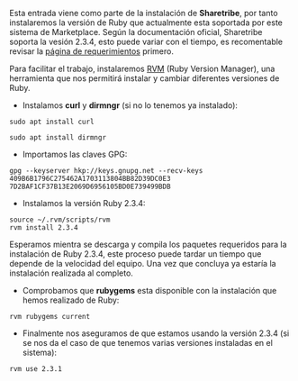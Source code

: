 Esta entrada viene como parte de la instalación de **Sharetribe**, por tanto instalaremos la versión de Ruby que actualmente esta soportada por este sistema de Marketplace. Según la documentación oficial, Sharetribe soporta la vesión 2.3.4, esto puede variar con el tiempo, es recomentable revisar la [página de requerimientos](https://github.com/sharetribe/sharetribe#installation) primero. 

Para facilitar el trabajo, instalaremos [RVM](https://rvm.io/rvm/install) (Ruby Version Manager), una herramienta que nos permitirá instalar y cambiar diferentes versiones de Ruby.

* Instalamos **curl**  y **dirmngr** (si no lo tenemos ya instalado):

```
sudo apt install curl
```
```
sudo apt install dirmngr
```

* Importamos las claves GPG:

```
gpg --keyserver hkp://keys.gnupg.net --recv-keys 409B6B1796C275462A1703113804BB82D39DC0E3 7D2BAF1CF37B13E2069D6956105BD0E739499BDB
```

* Instalamos la versión Ruby 2.3.4:

```
source ~/.rvm/scripts/rvm
rvm install 2.3.4
```
Esperamos mientra se descarga y compila los paquetes requeridos para la instalación de Ruby 2.3.4, este proceso puede tardar un tiempo que depende de la velocidad del equipo. Una vez que concluya ya estaría la instalación realizada al completo.

* Comprobamos que **rubygems** esta disponible con la instalación que hemos realizado de Ruby:

```
rvm rubygems current
```

* Finalmente nos aseguramos de que estamos usando la versión 2.3.4 (si se nos da el caso de que tenemos varias versiones instaladas en el sistema):

```
rvm use 2.3.1
```
